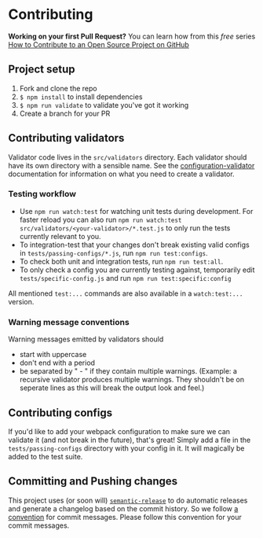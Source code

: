 # Contributing

**Working on your first Pull Request?** You can learn how from this *free* series
[How to Contribute to an Open Source Project on GitHub](https://egghead.io/series/how-to-contribute-to-an-open-source-project-on-github)

## Project setup

1. Fork and clone the repo
2. `$ npm install` to install dependencies
3. `$ npm run validate` to validate you've got it working
4. Create a branch for your PR

## Contributing validators

Validator code lives in the `src/validators` directory. Each validator should have its own
directory with a sensible name. See the
[configuration-validator](https://github.com/kentcdodds/configuration-validator)
documentation for information on what you need to create a validator.

### Testing workflow
- Use `npm run watch:test` for watching unit tests during development. For faster reload
you can also run `npm run watch:test src/validators/<your-validator>/*.test.js` to only
run the tests currently relevant to you.
- To integration-test that your changes don't break existing valid configs in
`tests/passing-configs/*.js`, run `npm run test:configs`.
- To check both unit and integration tests, run `npm run test:all`.
- To only check a config you are currently testing against, temporarily edit
`tests/specific-config.js` and run `npm run test:specific:config`

All mentioned `test:...` commands are also available in a `watch:test:...` version.

### Warning message conventions
Warning messages emitted by validators should
- start with uppercase
- don't end with a period
- be separated by " - " if they contain multiple warnings. (Example: a recursive validator
  produces multiple warnings. They shouldn't be on seperate lines as this will break the output
  look and feel.)

## Contributing configs

If you'd like to add your webpack configuration to make sure we can validate it (and not break
in the future), that's great! Simply add a file in the `tests/passing-configs` directory with
your config in it. It will magically be added to the test suite.

## Committing and Pushing changes

This project uses (or soon will) [`semantic-release`](http://npm.im/semantic-release)
to do automatic releases and generate a changelog based on the commit history. So we
follow [a convention](https://github.com/stevemao/conventional-changelog-angular/blob/master/convention.md)
for commit messages. Please follow this convention for your commit messages.



